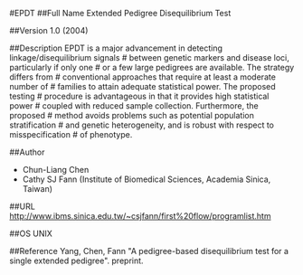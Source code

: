 #EPDT
##Full Name
Extended Pedigree Disequilibrium Test

##Version
1.0 (2004)

##Description
EPDT is a major advancement in detecting linkage/disequilibrium signals # between genetic markers and disease loci, particularly if only one # or a few large pedigrees are available. The strategy differs from # conventional approaches that require at least a moderate number of # families to attain adequate statistical power. The proposed testing # procedure is advantageous in that it provides high statistical power # coupled with reduced sample collection. Furthermore, the proposed # method avoids problems such as potential population stratification # and genetic heterogeneity, and is robust with respect to misspecification # of phenotype.

##Author
* Chun-Liang Chen
* Cathy SJ Fann (Institute of Biomedical Sciences, Academia Sinica, Taiwan)

##URL
http://www.ibms.sinica.edu.tw/~csjfann/first%20flow/programlist.htm

##OS
UNIX

##Reference
Yang, Chen, Fann "A pedigree-based disequilibrium test for a single extended pedigree". preprint.

